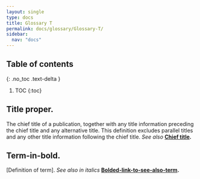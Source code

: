 ```yaml
---
layout: single
type: docs
title: Glossary T
permalink: docs/glossary/Glossary-T/
sidebar:
  nav: "docs"
---
```


## Table of contents
{: .no_toc .text-delta }

1. TOC
{:toc}

## **Title proper.**
The chief title of a publication, together with any title information preceding the chief title and any alternative title.  This definition excludes parallel titles and any other title information following the chief title.  *See also* **[Chief title](DCRMR/docs/glossary/Glossary-C/#chief-title).**

## **Term-in-bold.** 
[Definition of term].  *See also in italics* **[Bolded-link-to-see-also-term](Bolded-link-to-see-also-term).**